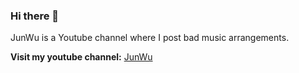 ### Hi there 👋

JunWu is a Youtube channel where I post bad music arrangements.

**Visit my youtube channel:** [JunWu](https://www.youtube.com/channel/UCHtgO7voqfIBUuHn-HEp_ng)

<!--
**junwumusic/junwumusic** is a ✨ _special_ ✨ repository because its `README.md` (this file) appears on your GitHub profile.

Here are some ideas to get you started:

- 🔭 I’m currently working on ...
- 🌱 I’m currently learning ...
- 👯 I’m looking to collaborate on ...
- 🤔 I’m looking for help with ...
- 💬 Ask me about ...
- 📫 How to reach me: ...
- 😄 Pronouns: ...
- ⚡ Fun fact: ...
-->
